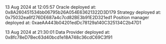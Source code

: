 13 Aug 2024 at 12:05:57
Oracle deployed at: 0x8A260451534bb06795b26A054E63621322D3D179
Strategy deployed at: 0x75032ea6f276DE687a4c7cd82BE3b91E2D321ed1
Position manager deployed at: 0xaeAA443b04201edDc78129a140C325134C2b47D1

13 Aug 2024 at 21:30:01
Data Provider deployed at:  0x8fc78eD7Bec63d40bcd1e18A748c36cdC69C3f91